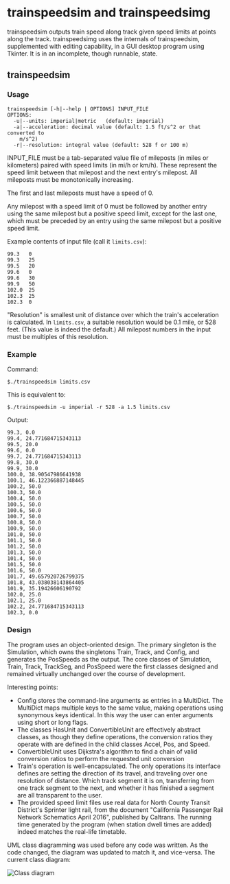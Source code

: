 # trainspeedsim and trainspeedsimg
trainspeedsim outputs train speed along track given speed limits at points along the track.
trainspeedsimg uses the internals of trainspeedsim, supplemented with editing capability, in a GUI desktop program using Tkinter. It is in an incomplete, though runnable, state.

## trainspeedsim

### Usage

`trainspeedsim [-h|--help | OPTIONS] INPUT_FILE`  
`OPTIONS:`  
`  -u|--units: imperial|metric   (default: imperial)`  
`  -a|--acceleration: decimal value (default: 1.5 ft/s^2 or that converted to`  
`    m/s^2)`  
`  -r|--resolution: integral value (default: 528 f or 100 m)`  

INPUT_FILE must be a tab-separated value file of mileposts (in miles or kilometers) paired with speed limits (in mi/h or km/h). These represent the speed limit between that milepost and the next entry's milepost. All mileposts must be monotonically increasing.

The first and last mileposts must have a speed of 0.

Any milepost with a speed limit of 0 must be followed by another entry using the same milepost but a positive speed limit, except for the last one, which must be preceded by an entry using the same milepost but a positive speed limit.

Example contents of input file (call it `limits.csv`):

`99.3	0`  
`99.3	25`  
`99.5	20`  
`99.6	0`  
`99.6	30`  
`99.9	50`  
`102.0	25`  
`102.3	25`  
`102.3	0`  

"Resolution" is smallest unit of distance over which the train's acceleration is calculated. In `limits.csv`, a suitable resolution would be 0.1 mile, or 528 feet. (This value is indeed the default.) All milepost numbers in the input must be multiples of this resolution.

### Example

Command:

`$./trainspeedsim limits.csv`  

This is equivalent to:

`$./trainspeedsim -u imperial -r 528 -a 1.5 limits.csv`

Output:

`99.3, 0.0`  
`99.4, 24.771684715343113`  
`99.5, 20.0`  
`99.6, 0.0`  
`99.7, 24.771684715343113`  
`99.8, 30.0`  
`99.9, 30.0`  
`100.0, 38.90547986641938`  
`100.1, 46.122366887148445`  
`100.2, 50.0`  
`100.3, 50.0`  
`100.4, 50.0`  
`100.5, 50.0`  
`100.6, 50.0`  
`100.7, 50.0`  
`100.8, 50.0`  
`100.9, 50.0`  
`101.0, 50.0`  
`101.1, 50.0`  
`101.2, 50.0`  
`101.3, 50.0`  
`101.4, 50.0`  
`101.5, 50.0`  
`101.6, 50.0`  
`101.7, 49.657920726799375`  
`101.8, 43.038038143864405`  
`101.9, 35.19426606190792`  
`102.0, 25.0`  
`102.1, 25.0`  
`102.2, 24.771684715343113`  
`102.3, 0.0`  

### Design

The program uses an object-oriented design. The primary singleton is the Simulation, which owns the singletons Train, Track, and Config, and generates the PosSpeeds as the output. The core classes of Simulation, Train, Track, TrackSeg, and PosSpeed were the first classes designed and remained virtually unchanged over the course of development.

Interesting points:

* Config stores the command-line arguments as entries in a MultiDict. The MultiDict maps multiple keys to the same value, making operations using synonymous keys identical. In this way the user can enter arguments using short or long flags.
* The classes HasUnit and ConvertibleUnit are effectively abstract classes, as though they define operations, the conversion ratios they operate with are defined in the child classes Accel, Pos, and Speed.
* ConvertibleUnit uses Dijkstra's algorithm to find a chain of valid conversion ratios to perform the requested unit conversion
* Train's operation is well-encapsulated. The only operations its interface defines are setting the direction of its travel, and traveling over one resolution of distance. Which track segment it is on, transferring from one track segment to the next, and whether it has finished a segment are all transparent to the user.
* The provided speed limit files use real data for North County Transit District's Sprinter light rail, from the document "California Passenger Rail Network Schematics April 2016", published by Caltrans. The running time generated by the program (when station dwell times are added) indeed matches the real-life timetable.

UML class diagramming was used before any code was written. As the code changed, the diagram was updated to match it, and vice-versa. The current class diagram:

![Class diagram](diagram.png)
